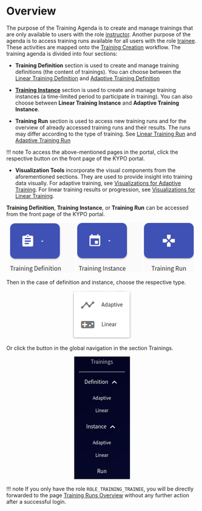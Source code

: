# Overview

The purpose of the Training Agenda is to create and manage trainings that are only available to users with the role [instructor](../../user-guide-advanced/users-and-groups/roles.md#instructor).  Another purpose of the agenda is to access training runs available for all users with the role [trainee](../../user-guide-advanced/users-and-groups/roles.md#trainee). These activities are mapped onto the [Training Creation](../../basic-concepts/typical-training-workflow/training-workflow-cloud.md#training-creation) workflow. The training agenda is divided into four sections:

* **Training Definition** section is used to create and manage training definitions (the content of trainings). You can choose between the [Linear Training Definition](training-definition/linear-training-definition.md) and [Adaptive Training Definition](training-definition/adaptive-training-definition.md)
 
* **[Training Instance](training-instance.md)** section is used to create and manage training instances (a time-limited period to participate in training). You can also choose between **Linear Training Instance** and **Adaptive Training Instance**. 

* **Training Run** section is used to access new training runs and for the overview of already accessed training runs and their results. The runs may differ according to the type of training. See [Linear Training Run](training-run/linear-training-run.md) and [Adaptive Training Run](training-run/adaptive-training-run.md)

!!! note
    To access the above-mentioned pages in the portal, click the respective button on the front page of the KYPO portal. 

* **Visualization Tools** incorporate the visual components from the aforementioned sections. They are used to provide insight into training data visually. For adaptive training, see [Visualizations for Adaptive Training](visualizations/visualizations-for-adaptive.md). For linear training results or progression, see [Visualizations for Linear Training](visualizations/visualizations-for-linear.md).

**Training Definition**, **Training Instance**, or **Training Run** can be accessed from the front page of the KYPO portal.

<p align="center">
  <img src="../../../img/user-guide-basic/training-agenda/overview/home-page-training-definition-button.png">  <img src="../../../img/user-guide-basic/training-agenda/overview/home-page-training-instance-button.png"> <img src="../../../img/user-guide-basic/training-agenda/overview/home-page-training-run-button.png">
</p>

Then in the case of definition and instance, choose the respective type. 

<p align="center">
  <img src="../../../img/user-guide-basic/training-agenda/overview/home-page-adaptive-or-linear-menu.png">
</p>

Or click the button in the global navigation in the section Trainings.

<p align="center">
  <img src="../../../img/user-guide-basic/training-agenda/overview/training-agenda-left-panel.png">
</p>

!!! note
    If you only have the role `ROLE_TRAINING_TRAINEE`, you will be directly forwarded to the page [Training Runs Overview](training-run/linear-training-run.md#training-runs-overview) without any further action after a successful login.
